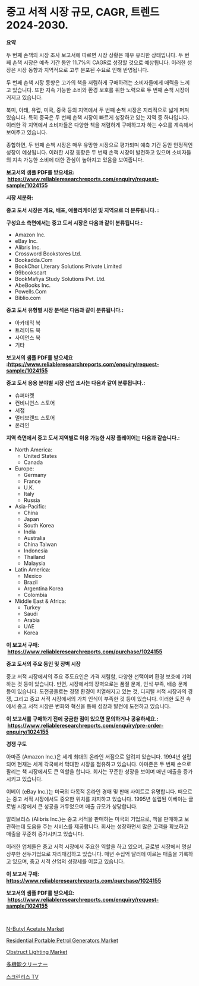 <p><h1>중고 서적 시장 규모, CAGR, 트렌드 2024-2030.</h1></p><p><strong>요약</strong></p>
<p><p>두 번째 손책의 시장 조사 보고서에 따르면 시장 상황은 매우 유리한 상태입니다. 두 번째 손책 시장은 예측 기간 동안 11.7%의 CAGR로 성장할 것으로 예상됩니다. 이러한 성장은 시장 동향과 지역적으로 고루 분포된 수요로 인해 반영됩니다.</p><p>두 번째 손책 시장 동향은 고가의 책을 저렴하게 구매하려는 소비자들에게 매력을 느끼고 있습니다. 또한 지속 가능한 소비와 환경 보호를 위한 노력으로 두 번째 손책 시장이 커지고 있습니다.</p><p>북미, 아태, 유럽, 미국, 중국 등의 지역에서 두 번째 손책 시장은 지리적으로 넓게 퍼져 있습니다. 특히 중국은 두 번째 손책 시장이 빠르게 성장하고 있는 지역 중 하나입니다. 이러한 각 지역에서 소비자들은 다양한 책을 저렴하게 구매하고자 하는 수요를 계속해서 보여주고 있습니다.</p><p>종합하면, 두 번째 손책 시장은 매우 유망한 시장으로 평가되며 예측 기간 동안 안정적인 성장이 예상됩니다. 이러한 시장 동향은 두 번째 손책 시장이 발전하고 있으며 소비자들의 지속 가능한 소비에 대한 관심이 높아지고 있음을 보여줍니다.</p></p>
<p><strong>보고서의 샘플 PDF를 받으세요: &nbsp;<a href="https://www.reliableresearchreports.com/enquiry/request-sample/1024155">https://www.reliableresearchreports.com/enquiry/request-sample/1024155</a></strong></p>
<p><strong>시장 세분화:</strong></p>
<p><strong> 중고 도서 시장은 개요, 배포, 애플리케이션 및 지역으로 더 분류됩니다. :</strong></p>
<p><strong>구성요소 측면에서는 중고 도서 시장은 다음과 같이 분류됩니다.:</strong></p>
<p><ul><li>Amazon Inc.</li><li>eBay Inc.</li><li>Alibris Inc.</li><li>Crossword Bookstores Ltd.</li><li>Bookadda.Com</li><li>BookChor Literary Solutions Private Limited</li><li>99bookscart</li><li>BookMafiya Study Solutions Pvt. Ltd.</li><li>AbeBooks Inc.</li><li>Powells.Com</li><li>Biblio.com</li></ul></p>
<p><strong> 중고 도서 유형별 시장 분석은 다음과 같이 분류됩니다.:</strong></p>
<p><ul><li>아카데믹 북</li><li>트레이드 북</li><li>사이언스 북</li><li>기타</li></ul></p>
<p><strong>보고서의 샘플 PDF를 받으세요 :<a href="https://www.reliableresearchreports.com/enquiry/request-sample/1024155">https://www.reliableresearchreports.com/enquiry/request-sample/1024155</a></strong></p>
<p><strong> 중고 도서 응용 분야별 시장 산업 조사는 다음과 같이 분류됩니다.:</strong></p>
<p><ul><li>슈퍼마켓</li><li>컨비니언스 스토어</li><li>서점</li><li>멀티브랜드 스토어</li><li>온라인</li></ul></p>
<p><strong>지역 측면에서 중고 도서 지역별로 이용 가능한 시장 플레이어는 다음과 같습니다.:</strong></p>
<p><ul>
    <li>
        North America:
        <ul>
            <li>United States</li>
            <li>Canada</li>
        </ul>
    </li>
    <li>
        Europe:
        <ul>
            <li>Germany</li>
            <li>France</li>
            <li>U.K.</li>
            <li>Italy</li>
            <li>Russia</li>
        </ul>
    </li>
    <li>
        Asia-Pacific:
        <ul>
            <li>China</li>
            <li>Japan</li>
            <li>South Korea</li>
            <li>India</li>
            <li>Australia</li>
            <li>China Taiwan</li>
            <li>Indonesia</li>
            <li>Thailand</li>
            <li>Malaysia</li>
        </ul>
    </li>
    <li>
        Latin America:
        <ul>
            <li>Mexico</li>
            <li>Brazil</li>
            <li>Argentina Korea</li>
            <li>Colombia</li>
        </ul>
    </li>
    <li>
        Middle East & Africa:
        <ul>
            <li>Turkey</li>
            <li>Saudi</li>
            <li>Arabia</li>
            <li>UAE</li>
            <li>Korea</li>
        </ul>
    </li>
    </ul></p>
<p><strong>이 보고서 구매: &nbsp;<a href="https://www.reliableresearchreports.com/purchase/1024155">https://www.reliableresearchreports.com/purchase/1024155</a></strong></p>
<p><strong>중고 도서의 주요 동인 및 장벽 시장</strong></p>
<p><p>중고 서적 시장에서의 주요 주도요인은 가격 저렴함, 다양한 선택이며 환경 보호에 기여하는 것 등이 있습니다. 반면, 시장에서의 장벽으로는 품질 문제, 인식 부족, 배송 문제 등이 있습니다. 도전공들로는 경쟁 환경이 치열해지고 있는 것, 디지털 서적 시장과의 경쟁, 그리고 중고 서적 시장에서의 가치 인식이 부족한 것 등이 있습니다. 이러한 도전 속에서 중고 서적 시장은 변화와 혁신을 통해 성장과 발전에 도전하고 있습니다.</p></p>
<p><strong>이 보고서를 구매하기 전에 궁금한 점이 있으면 문의하거나 공유하세요.: &nbsp;<a href="https://www.reliableresearchreports.com/enquiry/pre-order-enquiry/1024155">https://www.reliableresearchreports.com/enquiry/pre-order-enquiry/1024155</a></strong></p>
<p><strong>경쟁 구도</strong></p>
<p><p>아마존 (Amazon Inc.)은 세계 최대의 온라인 서점으로 알려져 있습니다. 1994년 설립되어 현재는 세계 각국에서 막대한 시장을 점유하고 있습니다. 아마존은 두 번째 손으로 팔리는 책 시장에서도 큰 역할을 합니다. 회사는 꾸준한 성장을 보이며 매년 매출을 증가시키고 있습니다.</p><p>이베이 (eBay Inc.)는 미국의 다목적 온라인 경매 및 판매 사이트로 유명합니다. 떠오르는 중고 서적 시장에서도 중요한 위치를 차지하고 있습니다. 1995년 설립된 이베이는 글로벌 시장에서 큰 성공을 거두었으며 매출 규모가 상당합니다.</p><p>알리브리스 (Alibris Inc.)는 중고 서적을 판매하는 미국의 기업으로, 책을 판매하고 보관하는데 도움을 주는 서비스를 제공합니다. 회사는 성장하면서 많은 고객을 확보하고 매출을 꾸준히 증가시키고 있습니다.</p><p>이러한 업체들은 중고 서적 시장에서 주요한 역할을 하고 있으며, 글로벌 시장에서 명실상부한 선두기업으로 자리매김하고 있습니다. 매년 수십억 달러에 이르는 매출을 기록하고 있으며, 중고 서적 산업의 성장세를 이끌고 있습니다.</p></p>
<p><strong>이 보고서 구매: &nbsp; <a href="https://www.reliableresearchreports.com/purchase/1024155">https://www.reliableresearchreports.com/purchase/1024155</a></strong></p>
<p><strong>보고서의 샘플 PDF를 받으세요: &nbsp;<a href="https://www.reliableresearchreports.com/enquiry/request-sample/1024155">https://www.reliableresearchreports.com/enquiry/request-sample/1024155</a></strong><strong></strong></p>
<p>&nbsp;</p>
<p><p><a href="https://view.publitas.com/reportprime-1/n-butyl-acetate-market-size-market-share-and-global-market-analysis-report-2023-2030/">N-Butyl Acetate Market</a></p><p><a href="https://issuu.com/reportprime-2/docs/residential-portable-petrol-generators-market-size">Residential Portable Petrol Generators Market</a></p><p><a href="https://view.publitas.com/reportprime-1/obstruct-lighting-market-size-market-share-and-global-market-analysis-report-2024-2031/">Obstruct Lighting Market</a></p><p><a href="https://medium.com/@caleyost2023/%E5%A4%9A%E6%A9%9F%E8%83%BD%E3%82%AF%E3%83%AA%E3%83%BC%E3%83%8A%E3%83%BC%E5%B8%82%E5%A0%B4%E3%81%AE%E5%88%86%E6%9E%90-%E3%82%B0%E3%83%AD%E3%83%BC%E3%83%90%E3%83%AB%E7%94%A3%E6%A5%AD%E3%81%AE%E8%A6%8B%E9%80%9A%E3%81%97%E3%81%A8%E4%BA%88%E6%B8%AC-2024%E5%B9%B4%E3%81%8B%E3%82%892031%E5%B9%B4-bbc72cead7d8">多機能クリーナー</a></p><p><a href="https://github.com/crfsywufhm81415/Market-Research-Report-List-1/blob/main/2084361187616.md">스크린리스 TV</a></p></p>